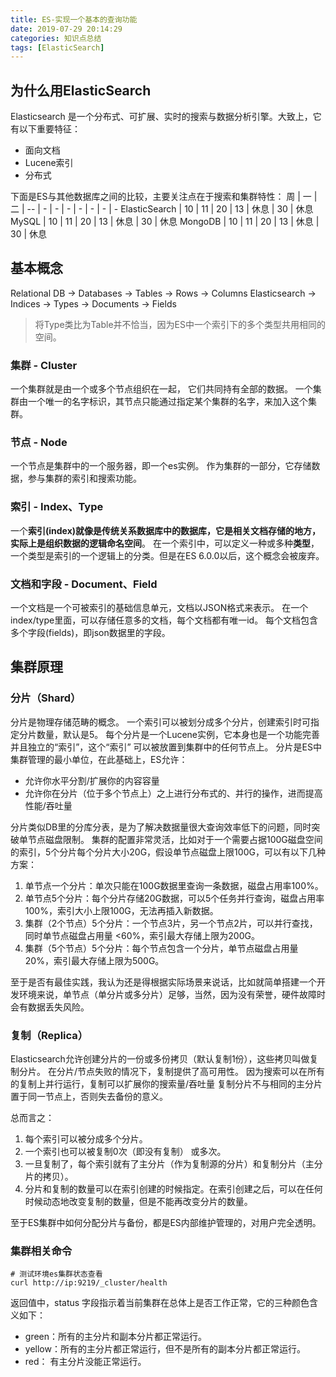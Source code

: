 ```yaml
---
title: ES-实现一个基本的查询功能
date: 2019-07-29 20:14:29
categories: 知识点总结
tags: [ElasticSearch]
---
```


## 为什么用ElasticSearch
Elasticsearch 是一个分布式、可扩展、实时的搜索与数据分析引擎。大致上，它有以下重要特征：
* 面向文档
* Lucene索引
* 分布式

下面是ES与其他数据库之间的比较，主要关注点在于搜索和集群特性：
周 | 一 | 二 | 
-- | - | - | - | - | - | - | -
ElasticSearch | 10 | 11 | 20 | 13 | 休息 | 30 | 休息
MySQL | 10 | 11 | 20 | 13 | 休息 | 30 | 休息
MongoDB | 10 | 11 | 20 | 13 | 休息 | 30 | 休息

## 基本概念
Relational DB -> Databases -> Tables -> Rows -> Columns
Elasticsearch -> Indices -> Types -> Documents -> Fields
> 将Type类比为Table并不恰当，因为ES中一个索引下的多个类型共用相同的空间。
### 集群 - Cluster
一个集群就是由一个或多个节点组织在一起， 它们共同持有全部的数据。
一个集群由一个唯一的名字标识，其节点只能通过指定某个集群的名字，来加入这个集群。

### 节点 - Node
一个节点是集群中的一个服务器，即一个es实例。
作为集群的一部分，它存储数据，参与集群的索引和搜索功能。

### 索引 - Index、Type
一个**索引(index)**就像是传统关系数据库中的数据库，它是相关文档存储的地方，实际上是组织数据的逻辑**命名空间**。
在一个索引中，可以定义一种或多种**类型**，一个类型是索引的一个逻辑上的分类。但是在ES 6.0.0以后，这个概念会被废弃。

### 文档和字段 - Document、Field
一个文档是一个可被索引的基础信息单元，文档以JSON格式来表示。
在一个index/type里面，可以存储任意多的文档，每个文档都有唯一id。
每个文档包含多个字段(fields)，即json数据里的字段。

## 集群原理
### 分片（Shard）
分片是物理存储范畴的概念。
一个索引可以被划分成多个分片，创建索引时可指定分片数量，默认是5。
每个分片是一个Lucene实例，它本身也是一个功能完善并且独立的“索引”，这个“索引” 可以被放置到集群中的任何节点上。
分片是ES中集群管理的最小单位，在此基础上，ES允许：
* 允许你水平分割/扩展你的内容容量
* 允许你在分片（位于多个节点上）之上进行分布式的、并行的操作，进而提高性能/吞吐量

分片类似DB里的分库分表，是为了解决数据量很大查询效率低下的问题，同时突破单节点磁盘限制。
集群的配置非常灵活，比如对于一个需要占据100G磁盘空间的索引，5个分片每个分片大小20G，假设单节点磁盘上限100G，可以有以下几种方案：
1. 单节点一个分片：单次只能在100G数据里查询一条数据，磁盘占用率100%。
1. 单节点5个分片：每个分片存储20G数据，可以5个任务并行查询，磁盘占用率100%，索引大小上限100G，无法再插入新数据。
1. 集群（2个节点）5个分片：一个节点3片，另一个节点2片，可以并行查找，同时单节点磁盘占用量 <60%，索引最大存储上限为200G。
1. 集群（5个节点）5个分片：每个节点包含一个分片，单节点磁盘占用量20%，索引最大存储上限为500G。

至于是否有最佳实践，我认为还是得根据实际场景来说话，比如就简单搭建一个开发环境来说，单节点（单分片或多分片）足够，当然，因为没有荣誉，硬件故障时会有数据丢失风险。


### 复制（Replica）
Elasticsearch允许创建分片的一份或多份拷贝（默认复制1份），这些拷贝叫做复制分片。
在分片/节点失败的情况下，复制提供了高可用性。
因为搜索可以在所有的复制上并行运行，复制可以扩展你的搜索量/吞吐量
复制分片不与相同的主分片置于同一节点上，否则失去备份的意义。

总而言之：
1. 每个索引可以被分成多个分片。
1. 一个索引也可以被复制0次（即没有复制） 或多次。
1. 一旦复制了，每个索引就有了主分片（作为复制源的分片）和复制分片（主分片的拷贝）。
1. 分片和复制的数量可以在索引创建的时候指定。在索引创建之后，可以在任何时候动态地改变复制的数量，但是不能再改变分片的数量。

至于ES集群中如何分配分片与备份，都是ES内部维护管理的，对用户完全透明。

### 集群相关命令
```
# 测试环境es集群状态查看
curl http://ip:9219/_cluster/health
```
返回值中，status 字段指示着当前集群在总体上是否工作正常，它的三种颜色含义如下：
* green：所有的主分片和副本分片都正常运行。
* yellow：所有的主分片都正常运行，但不是所有的副本分片都正常运行。
* red：  有主分片没能正常运行。

    






